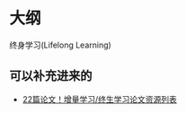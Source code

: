 
# 大纲

终身学习(Lifelong Learning)



## 可以补充进来的


- [22篇论文！增量学习/终生学习论文资源列表](https://cloud.tencent.com/developer/article/1380034)
